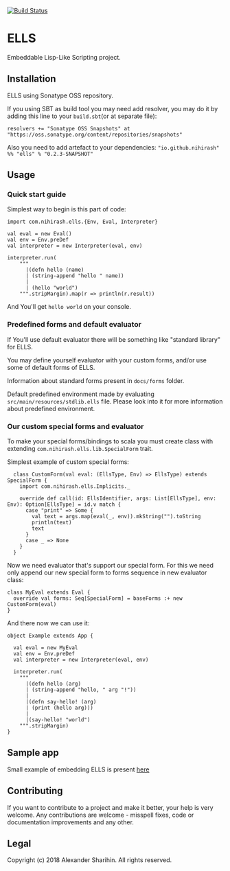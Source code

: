 [![Build Status](https://travis-ci.org/nihirash/ells.svg?branch=master)](https://travis-ci.org/nihirash/ells)

# ELLS
Embeddable Lisp-Like Scripting project.

## Installation

ELLS using Sonatype OSS repository.

If you using SBT as build tool you may need add resolver, you may do it by adding this line to your `build.sbt`(or at separate file):

```
resolvers += "Sonatype OSS Snapshots" at "https://oss.sonatype.org/content/repositories/snapshots"
```

Also you need to add artefact to your dependencies: `"io.github.nihirash" %% "ells" % "0.2.3-SNAPSHOT"`

## Usage

### Quick start guide

Simplest way to begin is this part of code:

```
import com.nihirash.ells.{Env, Eval, Interpreter}

val eval = new Eval()
val env = Env.preDef
val interpreter = new Interpreter(eval, env)

interpreter.run(
    """
      |(defn hello (name)
      | (string-append "hello " name))
      |
      | (hello "world")
    """.stripMargin).map(r => println(r.result))
```

And You'll get `hello world` on your console.

### Predefined forms and default evaluator

If You'll use default evaluator there will be something like "standard library" for ELLS.

You may define yourself evaluator with your custom forms, and/or use some of default forms of ELLS.

Information about standard forms present in `docs/forms` folder.

Default predefined environment made by evaluating `src/main/resources/stdlib.ells` file. Please look into it for more information about predefined environment.

### Our custom special forms and evaluator

To make your special forms/bindings to scala you must create class with extending `com.nihirash.ells.lib.SpecialForm` trait.

Simplest example of custom special forms:

```
  class CustomForm(val eval: (EllsType, Env) => EllsType) extends SpecialForm {
    import com.nihirash.ells.Implicits._

    override def call(id: EllsIdentifier, args: List[EllsType], env: Env): Option[EllsType] = id.v match {
      case "print" => Some {
        val text = args.map(eval(_, env)).mkString("").toString
        println(text)
        text
      }
      case _ => None
    }
  }
```

Now we need evaluator that's support our special form. For this we need only append our new special form to forms sequence in new evaluator class:

```
class MyEval extends Eval {
  override val forms: Seq[SpecialForm] = baseForms :+ new CustomForm(eval)
}
```

And there now we can use it:

```
object Example extends App {

  val eval = new MyEval
  val env = Env.preDef
  val interpreter = new Interpreter(eval, env)

  interpreter.run(
    """
      |(defn hello (arg)
      | (string-append "hello, " arg "!"))
      |
      |(defn say-hello! (arg)
      | (print (hello arg)))
      |
      |(say-hello! "world")
    """.stripMargin)
}

```

## Sample app

Small example of embedding ELLS is present [here](https://github.com/nihirash/ells-example)

## Contributing

If you want to contribute to a project and make it better, your help is very welcome. Any contributions are welcome - misspell fixes, code or documentation improvements and any other.

## Legal

Copyright (c) 2018 Alexander Sharihin. All rights reserved.

